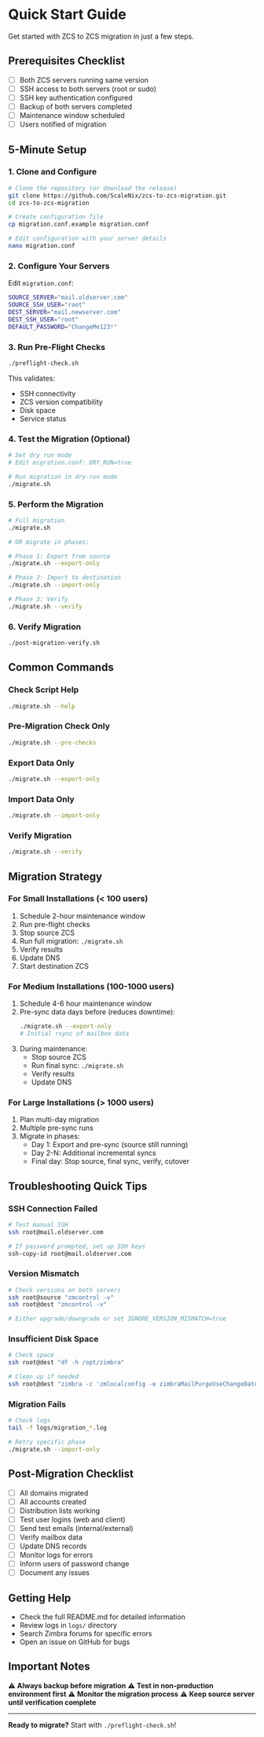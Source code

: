 # Quick Start Guide

Get started with ZCS to ZCS migration in just a few steps.

## Prerequisites Checklist

- [ ] Both ZCS servers running same version
- [ ] SSH access to both servers (root or sudo)
- [ ] SSH key authentication configured
- [ ] Backup of both servers completed
- [ ] Maintenance window scheduled
- [ ] Users notified of migration

## 5-Minute Setup

### 1. Clone and Configure

```bash
# Clone the repository (or download the release)
git clone https://github.com/ScaleNix/zcs-to-zcs-migration.git
cd zcs-to-zcs-migration

# Create configuration file
cp migration.conf.example migration.conf

# Edit configuration with your server details
nano migration.conf
```

### 2. Configure Your Servers

Edit `migration.conf`:

```bash
SOURCE_SERVER="mail.oldserver.com"
SOURCE_SSH_USER="root"
DEST_SERVER="mail.newserver.com"
DEST_SSH_USER="root"
DEFAULT_PASSWORD="ChangeMe123!"
```

### 3. Run Pre-Flight Checks

```bash
./preflight-check.sh
```

This validates:
- SSH connectivity
- ZCS version compatibility
- Disk space
- Service status

### 4. Test the Migration (Optional)

```bash
# Set dry run mode
# Edit migration.conf: DRY_RUN=true

# Run migration in dry-run mode
./migrate.sh
```

### 5. Perform the Migration

```bash
# Full migration
./migrate.sh

# OR migrate in phases:

# Phase 1: Export from source
./migrate.sh --export-only

# Phase 2: Import to destination
./migrate.sh --import-only

# Phase 3: Verify
./migrate.sh --verify
```

### 6. Verify Migration

```bash
./post-migration-verify.sh
```

## Common Commands

### Check Script Help
```bash
./migrate.sh --help
```

### Pre-Migration Check Only
```bash
./migrate.sh --pre-checks
```

### Export Data Only
```bash
./migrate.sh --export-only
```

### Import Data Only
```bash
./migrate.sh --import-only
```

### Verify Migration
```bash
./migrate.sh --verify
```

## Migration Strategy

### For Small Installations (< 100 users)

1. Schedule 2-hour maintenance window
2. Run pre-flight checks
3. Stop source ZCS
4. Run full migration: `./migrate.sh`
5. Verify results
6. Update DNS
7. Start destination ZCS

### For Medium Installations (100-1000 users)

1. Schedule 4-6 hour maintenance window
2. Pre-sync data days before (reduces downtime):
   ```bash
   ./migrate.sh --export-only
   # Initial rsync of mailbox data
   ```
3. During maintenance:
   - Stop source ZCS
   - Run final sync: `./migrate.sh`
   - Verify results
   - Update DNS

### For Large Installations (> 1000 users)

1. Plan multi-day migration
2. Multiple pre-sync runs
3. Migrate in phases:
   - Day 1: Export and pre-sync (source still running)
   - Day 2-N: Additional incremental syncs
   - Final day: Stop source, final sync, verify, cutover

## Troubleshooting Quick Tips

### SSH Connection Failed
```bash
# Test manual SSH
ssh root@mail.oldserver.com

# If password prompted, set up SSH keys
ssh-copy-id root@mail.oldserver.com
```

### Version Mismatch
```bash
# Check versions on both servers
ssh root@source "zmcontrol -v"
ssh root@dest "zmcontrol -v"

# Either upgrade/downgrade or set IGNORE_VERSION_MISMATCH=true
```

### Insufficient Disk Space
```bash
# Check space
ssh root@dest "df -h /opt/zimbra"

# Clean up if needed
ssh root@dest "zimbra -c 'zmlocalconfig -e zimbraMailPurgeUseChangeDateForTrash=TRUE'"
```

### Migration Fails
```bash
# Check logs
tail -f logs/migration_*.log

# Retry specific phase
./migrate.sh --import-only
```

## Post-Migration Checklist

- [ ] All domains migrated
- [ ] All accounts created
- [ ] Distribution lists working
- [ ] Test user logins (web and client)
- [ ] Send test emails (internal/external)
- [ ] Verify mailbox data
- [ ] Update DNS records
- [ ] Monitor logs for errors
- [ ] Inform users of password change
- [ ] Document any issues

## Getting Help

- Check the full README.md for detailed information
- Review logs in `logs/` directory
- Search Zimbra forums for specific errors
- Open an issue on GitHub for bugs

## Important Notes

⚠️ **Always backup before migration**
⚠️ **Test in non-production environment first**
⚠️ **Monitor the migration process**
⚠️ **Keep source server until verification complete**

---

**Ready to migrate?** Start with `./preflight-check.sh`!
